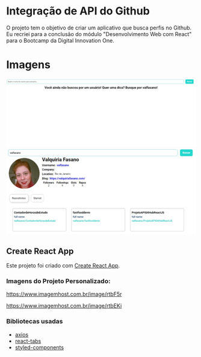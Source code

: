 # Integração de API do Github

O projeto tem o objetivo de criar um aplicativo que busca perfis no Github.
Eu recriei para a conclusão do módulo "Desenvolvimento Web com React" para o Bootcamp da Digital Innovation One.

# Imagens

![Screenshot](screenshot1.jpg)
![Screenshot](screenshot2.jpg)


## Create React App

Este projeto foi criado com [Create React App](https://github.com/facebook/create-react-app).

### Imagens do Projeto Personalizado:

https://www.imagemhost.com.br/image/rtbF5r

https://www.imagemhost.com.br/image/rtbEKi

### Bibliotecas usadas

- [axios](https://www.npmjs.com/package/axios)
- [react-tabs](https://www.npmjs.com/package/react-tabs)
- [styled-components](https://styled-components.com/)

